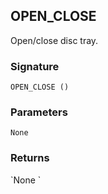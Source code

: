 ## OPEN\_CLOSE

Open/close disc tray.


### Signature

`OPEN_CLOSE ()`


### Parameters

`None`


### Returns

\`None
\`